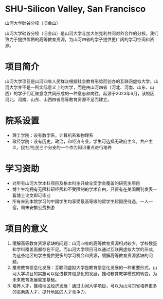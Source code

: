 # SHU-Silicon Valley, San Francisco
山河大学硅谷分校（旧金山）

山河大学硅谷分校（旧金山）是山河大学与加大伯克利共同对外合作的分校。我们致力于提供优质的高等教育资源，为山河四省的学子提供更广阔的学习空间和资源。

# 项目简介

山河大学项目是山河四省人民群众根据社会教育形势而创办的互联网虚拟大学。山河大学并不是一所实际意义上的大学，而是由山河四省（河北、河南、山东、山西）的学子们汇聚意念共同形成的一种意志和向往，起源于2023年6月，该校因河北、河南、山东、山西四省高等教育资源不足而建立。

# 院系设置

- 理工学院：设有数学系，计算机系和物理系
- 政经学院：设有历史，政治，和经济专业，学生可选择无政府主义，共产主义，民社/社民三个分支的一个作为知识重点进行培养

# 学习资助

- 对所有山河大学本科项目及格本科生开放全奖学金覆盖的研究生项目
- 博士生均拥有无限科研经费和不受限制的学术自由，只要有在美国期刊发表一篇博士论文即可毕业
- 所有来到本院学习的中国学生均享受最高等级的留学生超国民待遇，一人一宿，周末安排公费旅游

# 项目的意义

1. 缓解高等教育资源紧缺的问题：山河四省的高等教育资源相对较少，学校数量和学科覆盖面都存在不足。而山河大学项目可以通过互联网虚拟大学的形式，为这些地区的学生提供更多的学习机会和资源，缓解高等教育资源紧缺的问题。
2. 推进教育信息化发展：互联网虚拟大学是教育信息化发展的一种重要形式。山河大学项目的实施可以促进教育信息化的发展，推动教育教学模式的转变，为未来教育发展奠定基础。
3. 培养人才，推动地区经济发展：通过山河大学项目，可以为山河四省培养更多的高素质人才，提升地区的人才竞争力，

